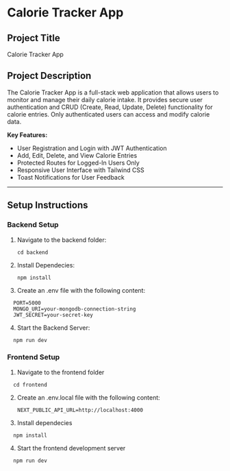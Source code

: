 # Calorie Tracker App

## Project Title
Calorie Tracker App

## Project Description
The Calorie Tracker App is a full-stack web application that allows users to monitor and manage their daily calorie intake. It provides secure user authentication and CRUD (Create, Read, Update, Delete) functionality for calorie entries. Only authenticated users can access and modify calorie data.

**Key Features:**
- User Registration and Login with JWT Authentication
- Add, Edit, Delete, and View Calorie Entries
- Protected Routes for Logged-In Users Only
- Responsive User Interface with Tailwind CSS
- Toast Notifications for User Feedback

---

## Setup Instructions

### Backend Setup

1. Navigate to the backend folder:
   ```
   cd backend
   ```
2. Install Dependecies:
   ```
   npm install
   ```
3. Create an .env file with the following content:
```
  PORT=5000
  MONGO_URI=your-mongodb-connection-string
  JWT_SECRET=your-secret-key
```
4. Start the Backend Server:
```
  npm run dev
```
### Frontend Setup
1. Navigate to the frontend folder
```
  cd frontend
  ```

2. Create an .env.local file with the following content:
   ```
   NEXT_PUBLIC_API_URL=http://localhost:4000
   
3. Install dependecies
```
  npm install
```
4. Start the frontend development server
```
  npm run dev
```
